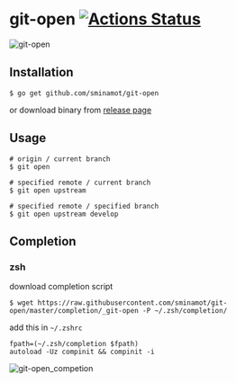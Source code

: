 # git-open [![Actions Status](https://github.com/sminamot/git-open/workflows/Go/badge.svg)](https://github.com/sminamot/git-open/actions)

![git-open](https://user-images.githubusercontent.com/26164869/73953393-ae0dd500-4943-11ea-91e2-fd7b4278c71b.gif)

## Installation
```
$ go get github.com/sminamot/git-open
```
or download binary from [release page](https://github.com/sminamot/git-open/releases)

## Usage
```
# origin / current branch
$ git open

# specified remote / current branch
$ git open upstream

# specified remote / specified branch
$ git open upstream develop
```

## Completion
### zsh
download completion script
```
$ wget https://raw.githubusercontent.com/sminamot/git-open/master/completion/_git-open -P ~/.zsh/completion/
```
add this in `~/.zshrc`
```
fpath=(~/.zsh/completion $fpath)
autoload -Uz compinit && compinit -i
```

![git-open_competion](https://user-images.githubusercontent.com/26164869/74239397-1d584000-4d1b-11ea-925e-8fc7cd633e88.gif)

